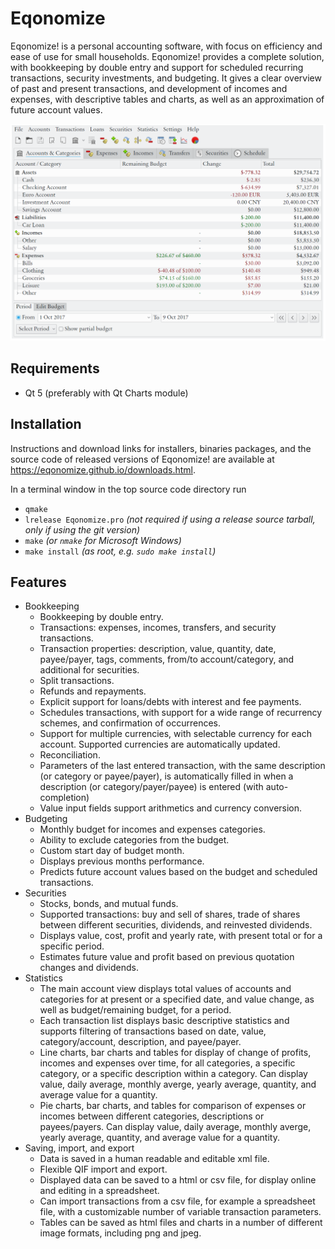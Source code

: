 # Eqonomize
Eqonomize! is a personal accounting software, with focus on efficiency and ease of use for small households. Eqonomize! provides a complete solution, with bookkeeping by double entry and support for scheduled recurring transactions, security investments, and budgeting. It gives a clear overview of past and present transactions, and development of incomes and expenses, with descriptive tables and charts, as well as an approximation of future account values.

![Image of Eqonomize](https://github.com/Eqonomize/eqonomize.github.io/blob/master/images/accounts.png?raw=true)

## Requirements
* Qt 5 (preferably with Qt Charts module)

## Installation
Instructions and download links for installers, binaries packages, and the source code of released versions of Eqonomize! are available at https://eqonomize.github.io/downloads.html.

In a terminal window in the top source code directory run
* `qmake`
* `lrelease Eqonomize.pro` *(not required if using a release source tarball, only if using the git version)*
* `make` *(or `nmake` for Microsoft Windows)*
* `make install` *(as root, e.g. `sudo make install`)*

## Features
* Bookkeeping
  * Bookkeeping by double entry.
  * Transactions: expenses, incomes, transfers, and security transactions.
  * Transaction properties: description, value, quantity, date, payee/payer, tags, comments, from/to account/category, and additional for securities.
  * Split transactions.
  * Refunds and repayments.
  * Explicit support for loans/debts with interest and fee payments.
  * Schedules transactions, with support for a wide range of recurrency schemes, and confirmation of occurrences.
  * Support for multiple currencies, with selectable currency for each account. Supported currencies are automatically updated.
  * Reconciliation.
  * Parameters of the last entered transaction, with the same description (or category or payee/payer), is automatically filled in when a description (or category/payer/payee) is entered (with auto-completion)
  * Value input fields support arithmetics and currency conversion.
* Budgeting
  * Monthly budget for incomes and expenses categories.
  * Ability to exclude categories from the budget.
  * Custom start day of budget month.
  * Displays previous months performance.
  * Predicts future account values based on the budget and scheduled transactions.
* Securities
  * Stocks, bonds, and mutual funds.
  * Supported transactions: buy and sell of shares, trade of shares between different securities, dividends, and reinvested dividends.
  * Displays value, cost, profit and yearly rate, with present total or for a specific period.
  * Estimates future value and profit based on previous quotation changes and dividends.
* Statistics
  * The main account view displays total values of accounts and categories for at present or a specified date, and value change, as well as budget/remaining budget, for a period.
  * Each transaction list displays basic descriptive statistics and supports filtering of transactions based on date, value, category/account, description, and payee/payer.
  * Line charts, bar charts and tables for display of change of profits, incomes and expenses over time, for all categories, a specific category, or a specific description within a category. Can display value, daily average, monthly averge, yearly average, quantity, and average value for a quantity.
  * Pie charts, bar charts, and tables for comparison of expenses or incomes between different categories, descriptions or payees/payers. Can display value, daily average, monthly averge, yearly average, quantity, and average value for a quantity.
* Saving, import, and export
  * Data is saved in a human readable and editable xml file.
  * Flexible QIF import and export.
  * Displayed data can be saved to a html or csv file, for display online and editing in a spreadsheet.
  * Can import transactions from a csv file, for example a spreadsheet file, with a customizable number of variable transaction parameters.
  * Tables can be saved as html files and charts in a number of different image formats, including png and jpeg.

